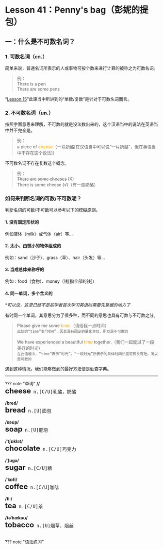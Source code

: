 # Lesson 41：Penny's bag（彭妮的提包）


## 一：什么是不可数名词？

### 1. 可数名词（cn.）

简单来说，普通名词所表示的人或事物可按个数来进行计算的被称之为可数名词。

> 例：<br>
> There is a pen<br>
> There are some pens<br>


“[Lesson 15](./Lesson-15.md#_2)”此课当中所讲到的“单数/复数”是针对于可数名词而言。


### 2. 不可数名词（un.）

按照字面意思来理解，不可数的就是没法数出来的，这个汉语当中的说法在英语当中并不完全是。

> 例：<br>
> a piece of <font color=orange>cheese</font>（一块奶酪[在汉语当中可以说“一片奶酪”，但在英语当中不存在这个说法]）<br>


不可数名词不存在复数这个概念。

> 例：<br>
> <del>There are some cheeses</del> (X)<br>
> There is some cheese (√)（有一些奶酪）<br>


### 如何来判断名词的可数/不可数呢？

判断名词的可数/不可数可以参考以下的模糊原则。


#### 1. 没有固定形状的

例如液体（milk）或气体（air）等...


#### 2. 太小、由微小的物体组成的

例如：sand（沙子）、grass（草）、hair（头发）等...


#### 3. 当成总体来称呼的

例如：food（食物）、money（钱[指全部的钱]）


#### 4. 同一单词，多个含义的

**可以说，这里已经不是初学者首次学习英语时需要先掌握的地方了*

有时同一个单词，其意思分为了很多种，而不同的意思也具有可数与不可数之分。


> Please give me some <font color=orange>time</font>.（请给我一点时间）<br>`此处的“time”表“时间”，因其没有固定的量化单位，所以是不可数的`<br><br>
> We have experienced a beautiful <font color=orange>time</font> together.（我们一起度过了一段美好的时光）<br>`在此语境中，“time”表示“时光”，“一段时光”所表示的具体时间长度可有长有短，所以是可数的`

遇到这种情况，我们能够做到的最好方法便是勤查字典。


---
??? note "单词"
    **//**<br>
    <font size=5>**cheese**</font>&nbsp;&nbsp;<font size=4>`n.[C/U]乳酪，奶酪`</font><br>
    <br>
    **/bred/**<br>
    <font size=5>**bread**</font>&nbsp;&nbsp;<font size=4>`n.[U]面包`</font><br>
    <br>
    **/səʊp/**<br>
    <font size=5>**soap**</font>&nbsp;&nbsp;<font size=4>`n.[U]肥皂`</font><br>
    <br>
    **/ˈtʃɒklət/**<br>
    <font size=5>**chocolate**</font>&nbsp;&nbsp;<font size=4>`n.[C/U]巧克力`</font><br>
    <br>
    **/ˈʃʊɡə/**<br>
    <font size=5>**sugar**</font>&nbsp;&nbsp;<font size=4>`n.[C/U]糖`</font><br>
    <br>
    **/ˈkɒfi/**<br>
    <font size=5>**coffee**</font>&nbsp;&nbsp;<font size=4>`n.[C/U]咖啡`</font><br>
    <br>
    **/tiː/**<br>
    <font size=5>**tea**</font>&nbsp;&nbsp;<font size=4>`n.[C/U]茶`</font><br>
    <br>
    **/təˈbækəʊ/**<br>
    <font size=5>**tobacco**</font>&nbsp;&nbsp;<font size=4>`n.[U]烟草，烟丝`</font><br>
    <br>


??? note "语法练习"
